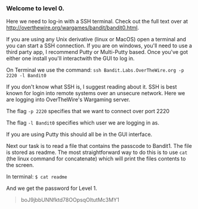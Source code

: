 ### Welcome to level 0.

Here we need to log-in with a SSH terminal. Check out the full text over at http://overthewire.org/wargames/bandit/bandit0.html.

If you are using any Unix derivative (linux or MacOS) open a terminal and you can start a SSH connection. If you are on windows, you'll need to use a third party app, I recommend Putty or Multi-Putty based. Once you've got either one install you'll interactwith the GUI to log in.

On Terminal we use the command:
    `ssh Bandit.Labs.OverTheWire.org -p 2220 -l Bandit0`
    
If you don't know what SSH is, I suggest reading about it. SSH is best known for login into remote systems over an unsecure network. Here we are logging into OverTheWire's Wargaming server.

The flag `-p 2220` specifies that we want to connect over port 2220

The flag `-l Bandit0` specifies which user we are logging in as. 

If you are using Putty this should all be in the GUI interface.

Next our task is to read a file that contains the passcode to Bandit1. The file is stored as readme. The most straightforward way to do this is to use `cat` (the linux command for concatenate) which will print the files contents to the screen.

In terminal:
    `$ cat readme`
    
And we get the password for Level 1. 
> boJ9jbbUNNfktd78OOpsqOltutMc3MY1
 
